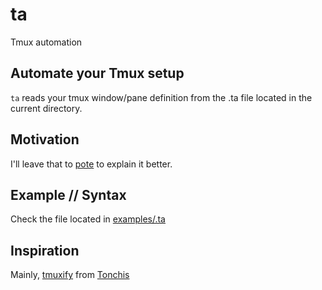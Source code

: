 # ta
Tmux automation

## Automate your Tmux setup

`ta` reads your tmux window/pane definition from the .ta file located in the current directory. 

## Motivation

I'll leave that to [pote](https://github.com/pote) to explain it better. 

## Example // Syntax

Check the file located in [examples/.ta](https://github.com/lucasefe/ta/blob/master/examples/.ta)

## Inspiration

Mainly, [tmuxify](https://github.com/tonchis/tmuxify) from [Tonchis](https://github.com/tonchis)
